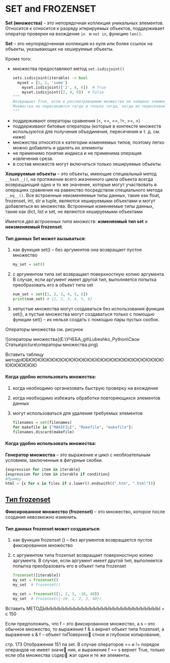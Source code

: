 # SET and FROZENSET   

**Set (множества)** - это непорядочная коллекция уникальных элементов. Относится к относится к разряду итерируемых объектов, поддерживает оператор проверки на вхождение `in `  и `not in`, функцию `len()`.  

**Set** – это неупорядоченная коллекция из нуля или более ссылок на объекты, указывающих на хешируемые объекты.  

Кроме того:

- множества предоставляют метод `set.isdisjoint()`  

  ```python
  sets.isdisjoint(iterable) -> bool
    myset = {1, 2, 'some'}
      myset.isdisjoint(['2', 4, 6])  # True
      myset.isdisjoint([2, 4, 6])  # False
  """
  Возвращает True, если в рассматриваемом множестве не найдено элементов, присутствующих в указанном объекте.
  Множества не пересекаются тогда и только тогда, когда их пересечение пусто.
  """
  ```

* поддерживают операторы сравнения (<, <=, ==, !=, >=, >)    
* поддерживают битовые операторы (которые в контексте множеств используются для получения объединения, пересечения и т. д. см. ниже)  
* множества относятся к категории изменяемых типов, поэтому легко можно добавлять и удалять их элементы
* не применимо понятие индекса и не применима операция извлечения среза.     
* в состав множеств могут включаться только хешируемые объекты.  

**Хешируемые объекты** – это объекты, имеющие специальный метод `__hash__()`, на протяжении всего жизненного цикла объекта всегда возвращающий одно и то же значение, которые могут участвовать в операциях сравнения на равенство посредством специального метода `__eq__()`.  Все встроенные неизменяемые типы данных, такие как float, frozenset, int, str и tuple, являются хешируемыми объектами и могут добавляться во множества. Встроенные изменяемые типы данных, такие как dict, list и set, не являются хешируемыми объектами  

Имеется *два встроенных типа множеств*: **изменяемый тип set** и **неизменяемый frozenset**.  

#### Тип данных Set может вызываться:

1. как функция set()   – без аргументов  она возвращает пустое множество

   ```python
   my_set = set()
   ```

2. с аргументом типа set возвращает поверхностную копию аргумента. В случае, если аргумент имеет другой тип, выполняется попытка преобразовать его в объект типа set  

   ```python
   num_set = set([1, 2, 3, 4, 5, 6])  
   print(num_set) # {1, 2, 3, 4, 5, 6}
   ```

3.  непустые множества могут создаваться без использования функции set(), а пустые множества могут создаваться только с помощью функции set() – их нельзя создать с помощью пары пустых скобок.  

Операторы множества см. рисунок

![операторы множества](E:\УЧЕБА_git\Lubeshko_Python\Свои Статьи\picture\операторы множества.png)

Вставить таблицу методоЮБЮЮЮЮЮЮЮЮЮЮЮЮЮЮЮЮЮЮЮЮЮЮЮЮЮЮЮЮЮЮЮЮЮЮЮЮЮ

#### Когда удобно использовать множества:

1. когда необходимо организовать быструю проверку на вхождение  

2. когда необходимо избежать обработки повторяющихся элементов данных  

3. могут использоваться для удаления требуемых элементов  

   ```python
   filenames = set(filenames)
   for makefile in {"MAKEFILE", "Makefile", "makefile"}:
   filenames.discard(makefile)
   ```

#### Когда удобно использовать множества:

**Генератор множества** – это выражение и цикл с необязательным условием, заключенные в фигурные скобки.  

```python
{expression for item in iterable}
{expression for item in iterable if condition}
#Пример
html = {x for x in files if x.lower().endswith((".htm", ".html"))}
```

## <u>Тип frozenset</u>  

**Фиксированное множество (frozenset)** – это множество, которое после создания невозможно изменить.

#### Тип данных frozenset может создаваться:

1. как функция frozenset ()   – без аргументов возвращается пустое фиксированное множество  

2. с аргументом типа frozenset  возвращает поверхностную копию аргумента. В случае, если аргумент имеет другой тип, выполняется попытка преобразовать его в объект типа frozenset    

   ```python
   frozenset([iterable])
   my_set = frozenset()
   my_set  # frozenset()
   
   my_set = frozenset([1, 2, 3, -10, 40])
   my_set  # frozenset({-10, 1, 2, 3, 40})
   ```

Вставить МЕТОДЫЫЫЫЫЫЫЫЫЫЫЫЫЫЫЫЫЫЫЫЫЫЫЫЫЫЫЫЫЫ + с 150

Если предположить, что f – это фиксированное множество, а s – это обычное множество, то выражение f & s вернет объект типа frozenset, а выражение s & f – объект тиПоверхно стное и глубокое копирование,

стр. 173
Отображения 151
па set. В случае операторов == и != порядок операндов не имеет значе
ния, и выражение f == s вернет True, только если оба множества содер
жат одни и те же элементы.